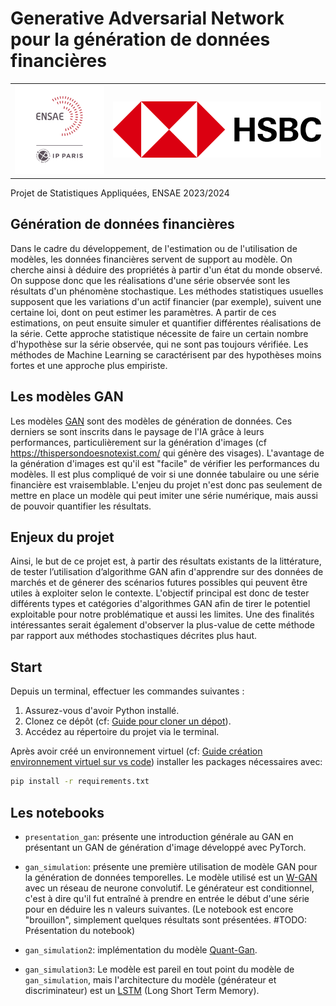 # Generative Adversarial Network pour la génération de données financières

|             |            |
| :---------: | :--------: |
| <img src="img/ensae.png" alt="ENSAE" width="300"> | <img src="img/hsbc.png" alt="HSBC" width="700"> |

Projet de Statistiques Appliquées, ENSAE 2023/2024

## Génération de données financières

Dans le cadre du développement, de l'estimation ou de l'utilisation de modèles, les données financières servent de support au modèle. On cherche ainsi à déduire des propriétés à partir d'un état du monde observé. On suppose donc que les réalisations d'une série observée sont les résultats d'un phénomène stochastique. Les méthodes statistiques usuelles supposent que les variations d'un actif financier (par exemple), suivent une certaine loi, dont on peut estimer les paramètres. A partir de ces estimations, on peut ensuite simuler et quantifier différentes réalisations de la série. Cette approche statistique nécessite de faire un certain nombre d'hypothèse sur la série observée, qui ne sont pas toujours vérifiée. Les méthodes de Machine Learning se caractérisent par des hypothèses moins fortes et une approche plus empiriste. 

## Les modèles GAN

Les modèles [GAN](https://arxiv.org/pdf/1406.2661.pdf) sont des modèles de génération de données. Ces derniers se sont inscrits dans le paysage de l'IA grâce à leurs performances, particulièrement sur la génération d'images (cf https://thispersondoesnotexist.com/ qui génère des visages). L'avantage de la génération d'images est qu'il est "facile" de vérifier les performances du modèles. Il est plus compliqué de voir si une donnée tabulaire ou une série financière est vraisemblable. L'enjeu du projet n'est donc pas seulement de mettre en place un modèle qui peut imiter une série numérique, mais aussi de pouvoir quantifier les résultats.

## Enjeux du projet 

Ainsi, le but de ce projet est, à partir des résultats existants de la littérature, de tester l’utilisation d’algorithme GAN afin d'apprendre sur des données de marchés et de génerer des scénarios futures possibles qui peuvent être utiles à exploiter selon le contexte. L'objectif principal est donc de tester différents types et catégories d'algorithmes GAN afin de tirer le potentiel exploitable pour notre problématique et aussi les limites. Une des finalités intéressantes serait également d'observer la plus-value de cette méthode par rapport aux méthodes stochastiques décrites plus haut.


## Start
Depuis un terminal, effectuer les commandes suivantes :

1. Assurez-vous d'avoir Python installé.
2. Clonez ce dépôt (cf: [Guide pour cloner un dépot](https://docs.github.com/fr/repositories/creating-and-managing-repositories/cloning-a-repository)).
3. Accédez au répertoire du projet via le terminal.

Après avoir créé un environnement virtuel (cf: [Guide création environnement virtuel sur vs code](https://code.visualstudio.com/docs/python/environments)) installer les packages nécessaires avec:

```bash
pip install -r requirements.txt
```

## Les notebooks

* ``presentation_gan``: présente une introduction générale au GAN en présentant un GAN de génération d'image développé avec PyTorch. 

* ``gan_simulation``: présente une première utilisation de modèle GAN pour la génération de données temporelles. Le modèle utilisé est un [W-GAN](https://arxiv.org/pdf/1701.07875.pdf) avec un réseau de neurone convolutif. Le générateur est conditionnel, c'est à dire qu'il fut entraîné à prendre en entrée le début d'une série pour en déduire les n valeurs suivantes. (Le notebook est encore "brouillon", simplement quelques résultats sont présentées. #TODO: Présentation du notebook)

* ``gan_simulation2``: implémentation du modèle [Quant-Gan](https://arxiv.org/pdf/1907.06673.pdf).

* ``gan_simulation3``: Le modèle est pareil en tout point du modèle de ``gan_simulation``, mais l'architecture du modèle (générateur et discriminateur) est un [LSTM](https://deeplearning.cs.cmu.edu/F23/document/readings/LSTM.pdf) (Long Short Term Memory). 

